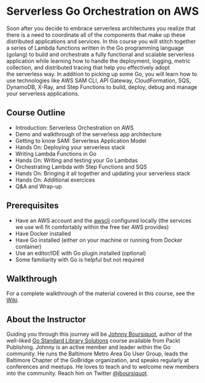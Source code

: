 # Serverless Go Orchestration on AWS

Soon after you decide to embrace serverless architectures you realize that there is a need to coordinate all of the components that make up these distributed applications and services. In this course you will stitch together a series of Lambda functions written in the Go programming language (golang) to build and orchestrate a fully functional and scalable serverless application while learning how to handle the deployment, logging, metric collection, and distributed tracing that help you effectively adopt the serverless way. In addition to picking up some Go, you will learn how to use technologies like AWS SAM CLI, API Gateway, CloudFormation, SQS, DynamoDB, X-Ray, and Step Functions to build, deploy, debug and manage your serverless applications.

## Course Outline

- Introduction: Serverless Orchestration on AWS
- Demo and walkthrough of the serverless app architecture
- Getting to know SAM: Serverless Application Model
- Hands On: Deploying your serverless stack
- Writing Lambda Functions in Go
- Hands On: Writing and testing your Go Lambdas
- Orchestrating Lambda with Step Functions and SQS
- Hands On: Bringing it all together and updating your serverless stack
- Hands On: Additional exercices
- Q&A and Wrap-up

## Prerequisites
- Have an AWS account and the [awscli](https://aws.amazon.com/cli/) configured locally (the services we use will fit comfortably within the free tier AWS provides)
- Have Docker installed
- Have Go installed (either on your machine or running from Docker container)
- Use an editor/IDE with Go plugin installed (optional)
- Some familiarity with Go is helpful but not required

## Walkthrough
For a complete walkthrough of the material covered in this course, see the [Wiki](https://github.com/jboursiquot/serverless-go-orchestration-on-aws-course/wiki).

## About the Instructor
Guiding you through this journey will be [Johnny Boursiquot](https://jboursiquot.com), author of the well-liked [Go Standard Library Solutions](https://www.packtpub.com/application-development/go-standard-library-solutions-video) course available from Packt Publishing. Johnny is an active member and leader within the Go community. He runs the Baltimore Metro Area Go User Group, leads the Baltimore Chapter of the GoBridge organization, and speaks regularly at conferences and meetups. He loves to teach and to welcome new members into the community. Reach him on Twitter [@jboursiquot](https://twitter.com/jboursiquot).
